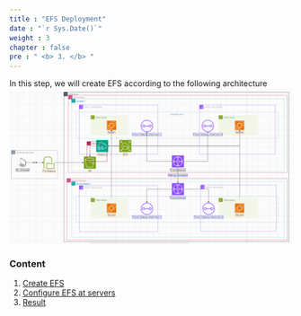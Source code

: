 ```yaml
---
title : "EFS Deployment"
date : "`r Sys.Date()`"
weight : 3
chapter : false
pre : " <b> 3. </b> "
---
```


In this step, we will create EFS according to the following architecture
![diagram](/public/images/1.introduce/diagram1.png)
### Content

 1. [Create EFS](3-Efs/3.1-createefs)
 2. [Configure EFS at servers](3-Efs/3.2-efsconf)
 3. [Result](3-Efs/3.3-result)